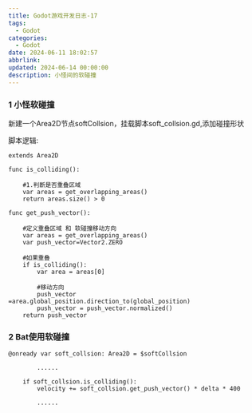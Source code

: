 ```yaml
---
title: Godot游戏开发日志-17
tags:
  - Godot
categories:
  - Godot
date: 2024-06-11 18:02:57
abbrlink:
updated: 2024-06-14 00:00:00
description: 小怪间的软碰撞
---
```


### 1 小怪软碰撞

新建一个Area2D节点softCollsion，挂载脚本soft_collsion.gd,添加碰撞形状

脚本逻辑:

```
extends Area2D

func is_colliding():

	#1.判断是否重叠区域
	var areas = get_overlapping_areas()
	return areas.size() > 0
	
func get_push_vector():

	#定义重叠区域 和 软碰撞移动方向
	var areas = get_overlapping_areas()
	var push_vector=Vector2.ZERO
	
	#如果重叠
	if is_colliding():
		var area = areas[0]
		
		#移动方向
		push_vector =area.global_position.direction_to(global_position)
		push_vector = push_vector.normalized()
	return push_vector
```

### 2 Bat使用软碰撞

```
@onready var soft_collsion: Area2D = $softCollsion

		......
		
	if soft_collsion.is_colliding():
		velocity += soft_collsion.get_push_vector() * delta * 400
		
		......
```

